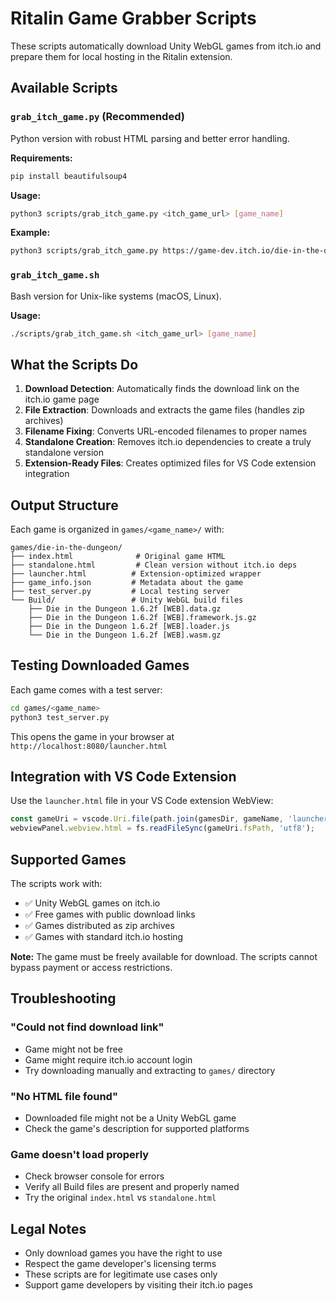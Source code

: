 # Ritalin Game Grabber Scripts

These scripts automatically download Unity WebGL games from itch.io and prepare them for local hosting in the Ritalin extension.

## Available Scripts

### `grab_itch_game.py` (Recommended)
Python version with robust HTML parsing and better error handling.

**Requirements:**
```bash
pip install beautifulsoup4
```

**Usage:**
```bash
python3 scripts/grab_itch_game.py <itch_game_url> [game_name]
```

**Example:**
```bash
python3 scripts/grab_itch_game.py https://game-dev.itch.io/die-in-the-dungeon die-in-the-dungeon
```

### `grab_itch_game.sh`
Bash version for Unix-like systems (macOS, Linux).

**Usage:**
```bash
./scripts/grab_itch_game.sh <itch_game_url> [game_name]
```

## What the Scripts Do

1. **Download Detection**: Automatically finds the download link on the itch.io game page
2. **File Extraction**: Downloads and extracts the game files (handles zip archives)
3. **Filename Fixing**: Converts URL-encoded filenames to proper names
4. **Standalone Creation**: Removes itch.io dependencies to create a truly standalone version
5. **Extension-Ready Files**: Creates optimized files for VS Code extension integration

## Output Structure

Each game is organized in `games/<game_name>/` with:

```
games/die-in-the-dungeon/
├── index.html              # Original game HTML
├── standalone.html         # Clean version without itch.io deps
├── launcher.html          # Extension-optimized wrapper
├── game_info.json         # Metadata about the game
├── test_server.py         # Local testing server
└── Build/                 # Unity WebGL build files
    ├── Die in the Dungeon 1.6.2f [WEB].data.gz
    ├── Die in the Dungeon 1.6.2f [WEB].framework.js.gz
    ├── Die in the Dungeon 1.6.2f [WEB].loader.js
    └── Die in the Dungeon 1.6.2f [WEB].wasm.gz
```

## Testing Downloaded Games

Each game comes with a test server:

```bash
cd games/<game_name>
python3 test_server.py
```

This opens the game in your browser at `http://localhost:8080/launcher.html`

## Integration with VS Code Extension

Use the `launcher.html` file in your VS Code extension WebView:

```typescript
const gameUri = vscode.Uri.file(path.join(gamesDir, gameName, 'launcher.html'));
webviewPanel.webview.html = fs.readFileSync(gameUri.fsPath, 'utf8');
```

## Supported Games

The scripts work with:
- ✅ Unity WebGL games on itch.io
- ✅ Free games with public download links
- ✅ Games distributed as zip archives
- ✅ Games with standard itch.io hosting

**Note:** The game must be freely available for download. The scripts cannot bypass payment or access restrictions.

## Troubleshooting

### "Could not find download link"
- Game might not be free
- Game might require itch.io account login
- Try downloading manually and extracting to `games/` directory

### "No HTML file found"
- Downloaded file might not be a Unity WebGL game
- Check the game's description for supported platforms

### Game doesn't load properly
- Check browser console for errors
- Verify all Build files are present and properly named
- Try the original `index.html` vs `standalone.html`

## Legal Notes

- Only download games you have the right to use
- Respect the game developer's licensing terms
- These scripts are for legitimate use cases only
- Support game developers by visiting their itch.io pages 